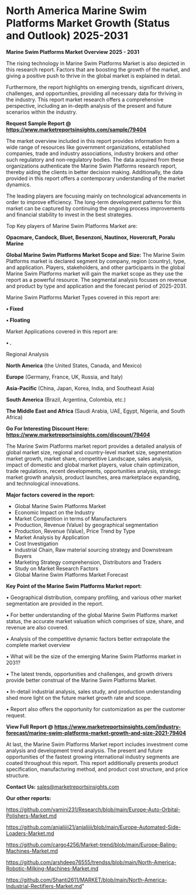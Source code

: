 # North America Marine Swim Platforms Market Growth (Status and Outlook) 2025-2031

<Strong> Marine Swim Platforms Market Overview 2025 - 2031</strong>

The rising technology in Marine Swim Platforms Market is also depicted in this research report. Factors that are boosting the growth of the market, and giving a positive push to thrive in the global market is explained in detail.

Furthermore, the report highlights on emerging trends, significant drivers, challenges, and opportunities, providing all necessary data for thriving in the industry. This report market research offers a comprehensive perspective, including an in-depth analysis of the present and future scenarios within the industry.

<strong>Request Sample Report @ <a href=https://www.marketreportsinsights.com/sample/79404>https://www.marketreportsinsights.com/sample/79404</a></strong>

The market overview included in this report provides information from a wide range of resources like government organizations, established companies, trade and industry associations, industry brokers and other such regulatory and non-regulatory bodies. The data acquired from these organizations authenticate the Marine Swim Platforms research report, thereby aiding the clients in better decision making. Additionally, the data provided in this report offers a contemporary understanding of the market dynamics.

The leading players are focusing mainly on technological advancements in order to improve efficiency. The long-term development patterns for this market can be captured by continuing the ongoing process improvements and financial stability to invest in the best strategies.

Top Key players of Marine Swim Platforms Market are:

<strong>Opacmare, Candock, Bluet, Besenzoni, Nautinox, Hovercraft, Poralu Marine</strong>

<strong><b>Global Marine Swim Platforms Market Scope and Size:</b></strong>
The Marine Swim Platforms market is declared segment by company, region (country), type, and application. Players, stakeholders, and other participants in the global Marine Swim Platforms market will gain the market scope as they use the report as a powerful resource. The segmental analysis focuses on revenue and product by type and application and the forecast period of 2025-2031.

Marine Swim Platforms Market Types covered in this report are:

<strong>• Fixed

• Floating</strong>

Market Applications covered in this report are:

<strong>• .</strong> 

Regional Analysis

<strong>North America</strong> (the United States, Canada, and Mexico)

<strong>Europe</strong> (Germany, France, UK, Russia, and Italy)

<strong>Asia-Pacific</strong> (China, Japan, Korea, India, and Southeast Asia)

<strong>South America</strong> (Brazil, Argentina, Colombia, etc.)

<strong>The Middle East and Africa</strong> (Saudi Arabia, UAE, Egypt, Nigeria, and South Africa)

<strong>Go For Interesting Discount Here: <a href=https://www.marketreportsinsights.com/discount/79404>https://www.marketreportsinsights.com/discount/79404</a></strong>

The Marine Swim Platforms market report provides a detailed analysis of global market size, regional and country-level market size, segmentation market growth, market share, competitive Landscape, sales analysis, impact of domestic and global market players, value chain optimization, trade regulations, recent developments, opportunities analysis, strategic market growth analysis, product launches, area marketplace expanding, and technological innovations.

<strong><b>Major factors covered in the report:</b></strong>
<ul>
  <li>Global Marine Swim Platforms Market </li>
  <li>Economic Impact on the Industry</li>
  <li>Market Competition in terms of Manufacturers</li>
  <li>Production, Revenue (Value) by geographical segmentation</li>
  <li>Production, Revenue (Value), Price Trend by Type</li>
  <li>Market Analysis by Application</li>
  <li>Cost Investigation</li>
  <li>Industrial Chain, Raw material sourcing strategy and Downstream Buyers</li>
  <li>Marketing Strategy comprehension, Distributors and Traders</li>
  <li>Study on Market Research Factors</li>
  <li>Global Marine Swim Platforms Market Forecast</li>
</ul>

<strong><b>Key Point of the Marine Swim Platforms Market report:</b></strong>

• Geographical distribution, company profiling, and various other market segmentation are provided in the report.

• For better understanding of the global Marine Swim Platforms market status, the accurate market valuation which comprises of size, share, and revenue are also covered.

• Analysis of the competitive dynamic factors better extrapolate the complete market overview

• What will be the size of the emerging Marine Swim Platforms market in 2031?

• The latest trends, opportunities and challenges, and growth drivers provide better construal of the Marine Swim Platforms Market.

• In-detail industrial analysis, sales study, and production understanding shed more light on the future market growth rate and scope.

• Report also offers the opportunity for customization as per the customer request.

<strong><b>View Full Report @ <a href=https://www.marketreportsinsights.com/industry-forecast/marine-swim-platforms-market-growth-and-size-2021-79404>https://www.marketreportsinsights.com/industry-forecast/marine-swim-platforms-market-growth-and-size-2021-79404</a></b></strong>


At last, the Marine Swim Platforms Market report includes investment come analysis and development trend analysis. The present and future opportunities of the fastest growing international industry segments are coated throughout this report. This report additionally presents product specification, manufacturing method, and product cost structure, and price structure.

<strong>Contact Us:</strong>
sales@marketreportsinsights.com

<strong>Our other reports:</strong>

<a href=https://github.com/yamini231/Research/blob/main/Europe-Auto-Orbital-Polishers-Market.md>https://github.com/yamini231/Research/blob/main/Europe-Auto-Orbital-Polishers-Market.md</a>

<a href=https://github.com/anjaliiii21/anjaliiii/blob/main/Europe-Automated-Side-Loaders-Market.md>https://github.com/anjaliiii21/anjaliiii/blob/main/Europe-Automated-Side-Loaders-Market.md</a>

<a href=https://github.com/cargo4256/Market-trend/blob/main/Europe-Baling-Machines-Market.md>https://github.com/cargo4256/Market-trend/blob/main/Europe-Baling-Machines-Market.md</a>

<a href=https://github.com/arshdeep76555/trendss/blob/main/North-America-Robotic-Milking-Machines-Market.md>https://github.com/arshdeep76555/trendss/blob/main/North-America-Robotic-Milking-Machines-Market.md</a>

<a href=https://github.com/Shanti2611/MARKET/blob/main/North-America-Industrial-Rectifiers-Market.md>https://github.com/Shanti2611/MARKET/blob/main/North-America-Industrial-Rectifiers-Market.md</a>"
